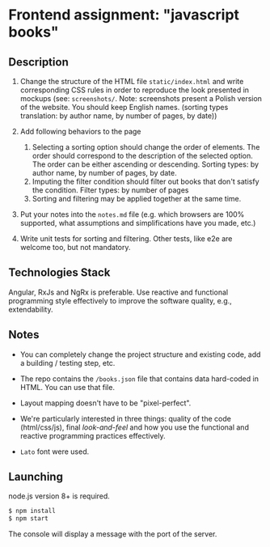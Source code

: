 # Frontend assignment: "javascript books"

## Description

1. Change the structure of the HTML file `static/index.html` and write corresponding CSS rules in order to reproduce the look presented in mockups (see: `screenshots/`. Note: screenshots present a Polish version of the website. You should keep English names. (sorting types translation: by author name, by number of pages, by date))

2) Add following behaviors to the page

   1. Selecting a sorting option should change the order of elements. The order should correspond to the description of the selected option. The order can be either ascending or descending. Sorting types: by author name, by number of pages, by date.
   2. Imputing the filter condition should filter out books that don't satisfy the condition. Filter types: by number of pages
   3. Sorting and filtering may be applied together at the same time.

3) Put your notes into the `notes.md` file (e.g. which browsers are 100% supported, what assumptions and simplifications have you made, etc.)

4) Write unit tests for sorting and filtering. Other tests, like e2e are welcome too, but not mandatory.

## Technologies Stack

Angular, RxJs and NgRx is preferable. Use reactive and functional programming style effectively to improve the software quality, e.g., extendability.

## Notes

- You can completely change the project structure and existing code, add a building / testing step, etc.

- The repo contains the `/books.json` file that contains data hard-coded in HTML. You can use that file.

- Layout mapping doesn't have to be "pixel-perfect".

- We're particularly interested in three things: quality of the code (html/css/js), final _look-and-feel_ and how you use the functional and reactive programming practices effectively.

- `Lato` font were used.

## Launching

node.js version 8+ is required.

```bash
$ npm install
$ npm start
```

The console will display a message with the port of the server.
